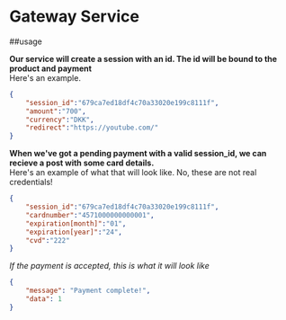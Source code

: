 # Gateway Service

##usage

**Our service will create a session with an id. The id will be bound to the product and payment**  
Here's an example.

```json
{
    "session_id":"679ca7ed18df4c70a33020e199c8111f",
    "amount":"700",
    "currency":"DKK",
    "redirect":"https://youtube.com/"
}
``` 

**When we've got a pending payment with a valid session_id, we can recieve a post with some card details.**  
Here's an example of what that will look like. No, these are not real credentials!
```json
{
    "session_id":"679ca7ed18df4c70a33020e199c8111f",
    "cardnumber":"4571000000000001",
    "expiration[month]":"01",
    "expiration[year]":"24",
    "cvd":"222"
}
```


*If the payment is accepted, this is what it will look like*
```json
{
    "message": "Payment complete!",
    "data": 1
}
```